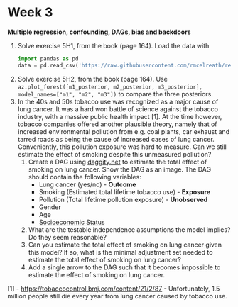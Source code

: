 # Week 3 
**Multiple regression, confounding, DAGs, bias and backdoors**

1. Solve exercise 5H1, from the book (page 164). Load the data with
   ```python
   import pandas as pd
   data = pd.read_csv('https://raw.githubusercontent.com/rmcelreath/rethinking/master/data/foxes.csv', sep=";")
   ```
1. Solve exercise 5H2, from the book (page 164). Use `az.plot_forest([m1_posterior, m2_posterior, m3_posterior], model_names=["m1", "m2", "m3"])` to compare the three posteriors.
1. In the 40s and 50s tobacco use was recognized as a major cause of lung cancer. It was a hard won battle of science against the tobacco industry, with a massive public health impact [1]. 
At the time however, tobacco companies offered another plausible theory, namely that of increased environmental pollution from e.g. coal plants, car exhaust and tarred roads as being the cause of increased cases of lung cancer. 
Conveniently, this pollution exposure was hard to measure. Can we still estimate the effect of smoking despite this unmeasured pollution?  
    1. Create a DAG using [daggity.net](http://www.dagitty.net/dags.html) to estimate the total effect of smoking on lung cancer. Show the DAG as an image. The DAG should contain the following variables:  
        - Lung cancer (yes/no) - **Outcome**
        - Smoking (Estimated total lifetime tobacco use) - **Exposure**
        - Pollution (Total lifetime pollution exposure) - **Unobserved**
        - Gender
        - Age
        - [Socioeconomic Status](https://en.wikipedia.org/wiki/Socioeconomic_status)
    1. What are the testable independence assumptions the model implies? Do they seem reasonable?
    1. Can you estimate the total effect of smoking on lung cancer given this model? If so, what is the minimal adjustment set needed to estimate the total effect of smoking on lung cancer?
    1. Add a single arrow to the DAG such that it becomes impossible to estimate the effect of smoking on lung cancer.      

[1] - https://tobaccocontrol.bmj.com/content/21/2/87 - Unfortunately, 1.5 million people still die every year from lung cancer caused by tobacco use. 
